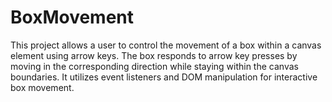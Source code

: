 # BoxMovement
This project allows a user to control the movement of a box within a canvas element using arrow keys. The box responds to arrow key presses by moving in the corresponding direction while staying within the canvas boundaries. It utilizes event listeners and DOM manipulation for interactive box movement.
